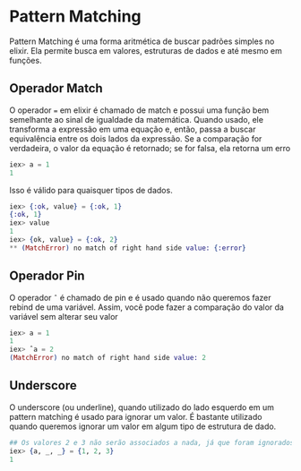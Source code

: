 # Pattern Matching

Pattern Matching é uma forma aritmética de buscar padrões simples no elixir. Ela permite busca em valores, estruturas de dados e até mesmo em funções. 

## Operador Match

O operador `=` em elixir é chamado de match e possui uma função bem semelhante ao sinal de igualdade da matemática. Quando usado, ele transforma a expressão em uma equação e, então, passa a buscar equivalência entre os dois lados da expressão. Se a comparação for verdadeira, o valor da equação é retornado; se for falsa, ela retorna um erro

```elixir
iex> a = 1
1
```

Isso é válido para quaisquer tipos de dados.

```elixir
iex> {:ok, value} = {:ok, 1}
{:ok, 1}
iex> value
1
iex> {ok, value} = {:ok, 2}
** (MatchError) no match of right hand side value: {:error}
```

## Operador Pin

O operador `ˆ` é chamado de pin e é usado quando não queremos fazer rebind de uma variável. Assim, você pode fazer a comparação do valor da variável sem alterar seu valor

```elixir
iex> a = 1
1
iex> ˆa = 2
(MatchError) no match of right hand side value: 2
```

## Underscore

O underscore (ou underline), quando utilizado do lado esquerdo em um pattern matching é usado para ignorar um valor. É bastante utilizado quando queremos ignorar um valor em algum tipo de estrutura de dado. 

```elixir
## Os valores 2 e 3 não serão associados a nada, já que foram ignorados pelo uso do underscore
iex> {a, _, _} = {1, 2, 3}
1
```
